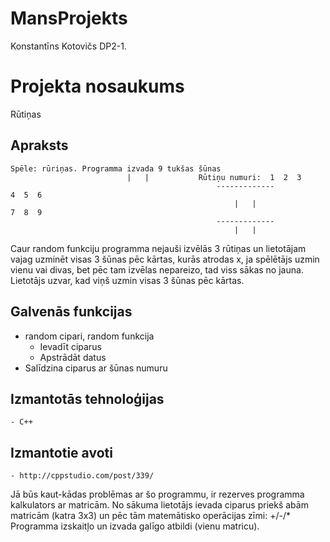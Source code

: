 # MansProjekts
Konstantīns Kotovičs DP2-1.

# Projekta nosaukums
Rūtiņas
## Apraksts
	Spēle: rūriņas. Programma izvada 9 tukšas šūnas  
						      |   |           Rūtiņu numuri:  1  2  3
                                                  -------------                       4  5  6
                                                      |   |                           7  8  9
                                                  -------------
                                                      |   |
                                                      
 Caur random funkciju programma nejauši izvēlās 3 rūtiņas un lietotājam vajag uzminēt visas 3 šūnas pēc kārtas, kurās atrodas x, ja spēlētājs uzmin vienu vai divas, bet pēc tam izvēlas nepareizo, tad viss sākas no jauna. Lietotājs uzvar, kad viņš uzmin visas 3 šūnas pēc kārtas.
## Galvenās funkcijas
  - random cipari, random funkcija
	- Ievadīt ciparus
	- Apstrādāt datus
  - Salīdzina ciparus ar šūnas numuru
## Izmantotās tehnoloģijas
	- C++
## Izmantotie avoti
	- http://cppstudio.com/post/339/

Jā būs kaut-kādas problēmas ar šo programmu, ir rezerves programma kalkulators ar matricām. 
No sākuma lietotājs ievada ciparus priekš abām matricām (katra 3x3) un pēc tām matemātisko operācijas zīmi: +/-/*
Programma izskaitļo un izvada galīgo atbildi (vienu matricu).
